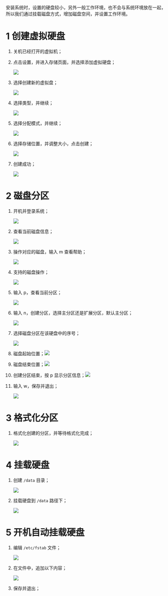 安装系统时，设置的硬盘较小，另外一般工作环境，也不会与系统环境放在一起，所以我们通过挂载磁盘方式，增加磁盘空间，并设置工作环境。

# 1 创建虚拟硬盘

1. 关机已经打开的虚拟机；

2. 点击设置，并进入存储页面，并选择添加虚拟硬盘；

   ![](images/004_VirtualDisk_1.png)

3. 选择创建新的虚拟盘；

   ![](images/004_VirtualDisk_2.png)

4. 选择类型，并继续；

   ![](images/004_VirtualDisk_3.png)

5. 选择分配模式，并继续；

   ![](images/004_VirtualDisk_4.png)

6. 选择存储位置，并调整大小，点击创建；

   ![](images/004_VirtualDisk_5.png)

7. 创建成功；

   ![](images/004_VirtualDisk_6.png)

# 2 磁盘分区

1. 开机并登录系统；

   ![](images/004_VirtualDisk_7.png)

2. 查看当前磁盘信息；

   ![](images/004_VirtualDisk_8.png)

3. 操作对应的磁盘，输入 m 查看帮助；

   ![](images/004_VirtualDisk_9.png)

4. 支持的磁盘操作；

   ![](images/004_VirtualDisk_10.png)

5. 输入 p，查看当前分区；

   ![](images/004_VirtualDisk_11.png)

6. 输入 n，创建分区，选择主分区还是扩展分区，默认主分区；

   ![](images/004_VirtualDisk_12.png)

7. 选择磁盘分区在该硬盘中的序号；

   ![](images/004_VirtualDisk_13.png)

8. 磁盘起始位置；![](images/004_VirtualDisk_14.png)

9. 磁盘结束位置；![](images/004_VirtualDisk_15.png)

10. 创建分区结束，按 p 显示分区信息；![](images/004_VirtualDisk_16.png)

11. 输入 w，保存并退出；

    ![](images/004_VirtualDisk_17.png)

# 3 格式化分区

1. 格式化创建的分区，并等待格式化完成；

   ![](images/004_VirtualDisk_18.png)

# 4 挂载硬盘

1. 创建 `/data` 目录；

   ![](images/004_VirtualDisk_19.png)

2. 挂载硬盘到 `/data` 路径下；

   ![](images/004_VirtualDisk_20.png)

# 5 开机自动挂载硬盘

1. 编辑 `/etc/fstab` 文件；

   ![](images/004_VirtualDisk_21.png)

2. 在文件中，追加以下内容；

   ![](images/004_VirtualDisk_22.png)

3. 保存并退出；


